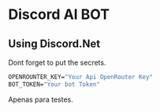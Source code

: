 # Discord AI BOT
## Using Discord.Net

Dont forget to put the secrets.

```nix
OPENROUNTER_KEY="Your Api OpenRouter Key"
BOT_TOKEN="Your bot Token"
```

Apenas para testes.